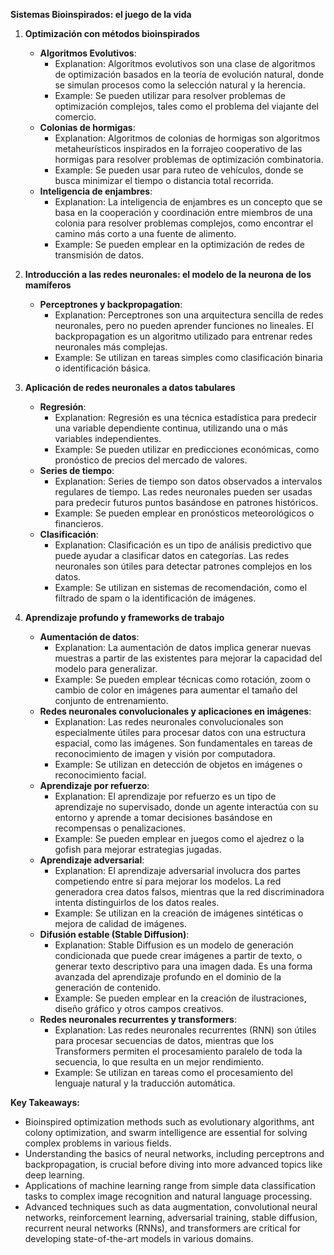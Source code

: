 **Sistemas Bioinspirados: el juego de la vida**

1. **Optimización con métodos bioinspirados**
   - **Algoritmos Evolutivos**: 
     - Explanation: Algoritmos evolutivos son una clase de algoritmos de optimización basados en la teoría de evolución natural, donde se simulan procesos como la selección natural y la herencia.
     - Example: Se pueden utilizar para resolver problemas de optimización complejos, tales como el problema del viajante del comercio.
   - **Colonias de hormigas**:
     - Explanation: Algoritmos de colonias de hormigas son algoritmos metaheurísticos inspirados en la forrajeo cooperativo de las hormigas para resolver problemas de optimización combinatoria.
     - Example: Se pueden usar para ruteo de vehículos, donde se busca minimizar el tiempo o distancia total recorrida.
   - **Inteligencia de enjambres**:
     - Explanation: La inteligencia de enjambres es un concepto que se basa en la cooperación y coordinación entre miembros de una colonia para resolver problemas complejos, como encontrar el camino más corto a una fuente de alimento.
     - Example: Se pueden emplear en la optimización de redes de transmisión de datos.

2. **Introducción a las redes neuronales: el modelo de la neurona de los mamíferos**
   - **Perceptrones y backpropagation**:
     - Explanation: Perceptrones son una arquitectura sencilla de redes neuronales, pero no pueden aprender funciones no lineales. El backpropagation es un algoritmo utilizado para entrenar redes neuronales más complejas.
     - Example: Se utilizan en tareas simples como clasificación binaria o identificación básica.

3. **Aplicación de redes neuronales a datos tabulares**
   - **Regresión**:
     - Explanation: Regresión es una técnica estadística para predecir una variable dependiente continua, utilizando una o más variables independientes.
     - Example: Se pueden utilizar en predicciones económicas, como pronóstico de precios del mercado de valores.
   - **Series de tiempo**:
     - Explanation: Series de tiempo son datos observados a intervalos regulares de tiempo. Las redes neuronales pueden ser usadas para predecir futuros puntos basándose en patrones históricos.
     - Example: Se pueden emplear en pronósticos meteorológicos o financieros.
   - **Clasificación**:
     - Explanation: Clasificación es un tipo de análisis predictivo que puede ayudar a clasificar datos en categorías. Las redes neuronales son útiles para detectar patrones complejos en los datos.
     - Example: Se utilizan en sistemas de recomendación, como el filtrado de spam o la identificación de imágenes.

4. **Aprendizaje profundo y frameworks de trabajo**
   - **Aumentación de datos**:
     - Explanation: La aumentación de datos implica generar nuevas muestras a partir de las existentes para mejorar la capacidad del modelo para generalizar.
     - Example: Se pueden emplear técnicas como rotación, zoom o cambio de color en imágenes para aumentar el tamaño del conjunto de entrenamiento.
   - **Redes neuronales convolucionales y aplicaciones en imágenes**:
     - Explanation: Las redes neuronales convolucionales son especialmente útiles para procesar datos con una estructura espacial, como las imágenes. Son fundamentales en tareas de reconocimiento de imagen y visión por computadora.
     - Example: Se utilizan en detección de objetos en imágenes o reconocimiento facial.
   - **Aprendizaje por refuerzo**:
     - Explanation: El aprendizaje por refuerzo es un tipo de aprendizaje no supervisado, donde un agente interactúa con su entorno y aprende a tomar decisiones basándose en recompensas o penalizaciones.
     - Example: Se pueden emplear en juegos como el ajedrez o la gofish para mejorar estrategias jugadas.
   - **Aprendizaje adversarial**:
     - Explanation: El aprendizaje adversarial involucra dos partes competiendo entre sí para mejorar los modelos. La red generadora crea datos falsos, mientras que la red discriminadora intenta distinguirlos de los datos reales.
     - Example: Se utilizan en la creación de imágenes sintéticas o mejora de calidad de imágenes.
   - **Difusión estable (Stable Diffusion)**:
     - Explanation: Stable Diffusion es un modelo de generación condicionada que puede crear imágenes a partir de texto, o generar texto descriptivo para una imagen dada. Es una forma avanzada del aprendizaje profundo en el dominio de la generación de contenido.
     - Example: Se pueden emplear en la creación de ilustraciones, diseño gráfico y otros campos creativos.
   - **Redes neuronales recurrentes y transformers**:
     - Explanation: Las redes neuronales recurrentes (RNN) son útiles para procesar secuencias de datos, mientras que los Transformers permiten el procesamiento paralelo de toda la secuencia, lo que resulta en un mejor rendimiento.
     - Example: Se utilizan en tareas como el procesamiento del lenguaje natural y la traducción automática.

**Key Takeaways:**
- Bioinspired optimization methods such as evolutionary algorithms, ant colony optimization, and swarm intelligence are essential for solving complex problems in various fields.
- Understanding the basics of neural networks, including perceptrons and backpropagation, is crucial before diving into more advanced topics like deep learning.
- Applications of machine learning range from simple data classification tasks to complex image recognition and natural language processing.
- Advanced techniques such as data augmentation, convolutional neural networks, reinforcement learning, adversarial training, stable diffusion, recurrent neural networks (RNNs), and transformers are critical for developing state-of-the-art models in various domains.